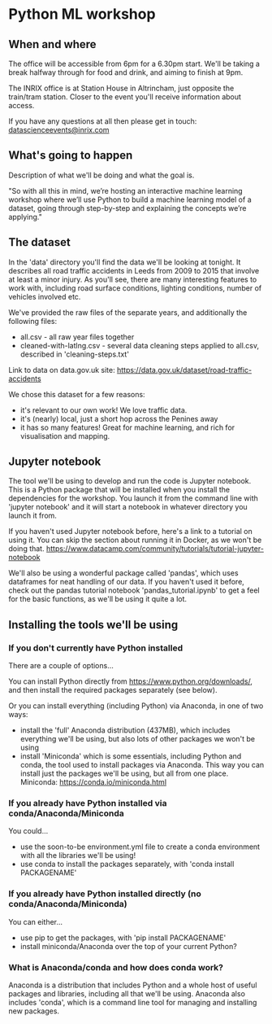 # Python ML workshop

## When and where

The office will be accessible from 6pm for a 6.30pm start. We'll be taking a break halfway through for food and drink, and aiming to finish at 9pm.

The INRIX office is at Station House in Altrincham, just opposite the train/tram station. Closer to the event you'll receive information about access.

If you have any questions at all then please get in touch: datascienceevents@inrix.com

## What's going to happen

Description of what we'll be doing and what the goal is.

"So with all this in mind, we’re hosting an interactive machine learning workshop where we’ll use Python to build a machine learning model of a dataset, going through step-by-step and explaining the concepts we’re applying."

## The dataset

In the 'data' directory you'll find the data we'll be looking at tonight. It describes all road traffic accidents in Leeds from 2009 to 2015 that involve at least a minor injury. As you'll see, there are many interesting features to work with, including road surface conditions, lighting conditions, number of vehicles involved etc. 

We've provided the raw files of the separate years, and additionally the following files:

* all.csv - all raw year files together
* cleaned-with-latlng.csv - several data cleaning steps applied to all.csv, described in 'cleaning-steps.txt'

Link to data on data.gov.uk site: https://data.gov.uk/dataset/road-traffic-accidents

We chose this dataset for a few reasons:
* it's relevant to our own work! We love traffic data.
* it's (nearly) local, just a short hop across the Penines away
* it has so many features! Great for machine learning, and rich for visualisation and mapping.

## Jupyter notebook

The tool we'll be using to develop and run the code is Jupyter notebook. This is a Python package that will be installed when you install the dependencies for the workshop. You launch it from the command line with 'jupyter notebook' and it will start a notebook in whatever directory you launch it from. 

If you haven't used Jupyter notebook before, here's a link to a tutorial on using it. You can skip the section about running it in Docker, as we won't be doing that. https://www.datacamp.com/community/tutorials/tutorial-jupyter-notebook

We'll also be using a wonderful package called 'pandas', which uses dataframes for neat handling of our data. If you haven't used it before, check out the pandas tutorial notebook 'pandas_tutorial.ipynb' to get a feel for the basic functions, as we'll be using it quite a lot.

## Installing the tools we'll be using

### If you don't currently have Python installed

There are a couple of options...

You can install Python directly from https://www.python.org/downloads/, and then install the required packages separately (see below).

Or you can install everything (including Python) via Anaconda, in one of two ways:
- install the 'full' Anaconda distribution (437MB), which includes everything we'll be using, but also lots of other packages we won't be using 
- install 'Miniconda' which is some essentials, including Python and conda, the tool used to install packages via Anaconda. This way you can install just the packages we'll be using, but all from one place. Miniconda: https://conda.io/miniconda.html

### If you already have Python installed via conda/Anaconda/Miniconda

You could...
* use the soon-to-be environment.yml file to create a conda environment with all the libraries we'll be using!
* use conda to install the packages separately, with 'conda install PACKAGENAME'

### If you already have Python installed directly (no conda/Anaconda/Miniconda)

You can either...
- use pip to get the packages, with 'pip install PACKAGENAME'
- install miniconda/Anaconda over the top of your current Python?

### What is Anaconda/conda and how does conda work?

Anaconda is a distribution that includes Python and a whole host of useful packages and libraries, including all that we'll be using. Anaconda also includes 'conda', which is a command line tool for managing and installing new packages.


